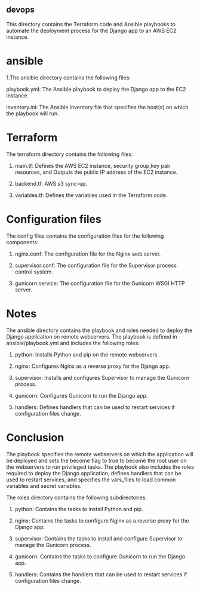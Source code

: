 ##  devops

This directory contains the Terraform code and Ansible playbooks to automate the deployment process for the Django app to an AWS EC2 instance.

# ansible

1.The ansible directory contains the following files:

playbook.yml: The Ansible playbook to deploy the Django app to the EC2 instance.

inventory.ini: The Ansible inventory file that specifies the host(s) on which the playbook will run.

# Terraform

The terraform directory contains the following files:

1. main.tf: Defines the AWS EC2 instance, security group,key pair resources, and Outputs the public IP address of the EC2 instance.

2. backend.tf: AWS s3 sync-up.

3. variables.tf: Defines the variables used in the Terraform code.

#  Configuration files

The config files contains the configuration files for the following components:

1. nginx.conf: The configuration file for the Nginx web server.

2. supervisor.conf: The configuration file for the Supervisor process control system.

3. gunicorn.service: The configuration file for the Gunicorn WSGI HTTP server.

# Notes

The ansible directory contains the playbook and roles needed to deploy the Django application on remote webservers. The playbook is defined in ansible/playbook.yml and includes the following roles:

1. python: Installs Python and pip on the remote webservers.

2. nginx: Configures Nginx as a reverse proxy for the Django app.

3. supervisor: Installs and configures Supervisor to manage the Gunicorn process.

4. gunicorn: Configures Gunicorn to run the Django app.

5. handlers: Defines handlers that can be used to restart services if configuration files change.

# Conclusion


The playbook specifies the remote webservers on which the application will be deployed and sets the become flag to true to become the root user on the webservers to run privileged tasks. The playbook also includes the roles required to deploy the Django application, defines handlers that can be used to restart services, and specifies the vars_files to load common variables and secret variables.

The roles directory contains the following subdirectories:

1. python: Contains the tasks to install Python and pip.

2. nginx: Contains the tasks to configure Nginx as a reverse proxy for the Django app.

3. supervisor: Contains the tasks to install and configure Supervisor to manage the Gunicorn process.
 
4. gunicorn: Contains the tasks to configure Gunicorn to run the Django app. 

5. handlers: Contains the handlers that can be used to restart services if configuration files change.